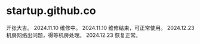 # startup.github.co
开张大吉。
2024.11.10 维修中。
2024.11.10 维修结束，可正常使用。
2024.12.23 机房网络出问题，得等机房处理。
2024.12.23 恢复正常。
